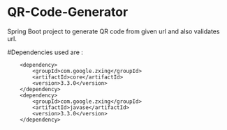 # QR-Code-Generator
 Spring Boot project to generate QR code from given url and also validates url.
 
 #Dependencies used are :
 
 <!-- for QR code -->
		<dependency>
			<groupId>com.google.zxing</groupId>
			<artifactId>core</artifactId>
			<version>3.3.0</version>
		</dependency>
		<dependency>
			<groupId>com.google.zxing</groupId>
			<artifactId>javase</artifactId>
			<version>3.3.0</version>
		</dependency>

